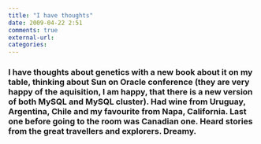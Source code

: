 ```yaml
---
title: "I have thoughts"
date: 2009-04-22 2:51
comments: true
external-url:
categories:
---
```

### I have thoughts about genetics with a new book about it on my table, thinking about Sun on Oracle conference (they are very happy of the aquisition, I am happy, that there is a new version of both MySQL and MySQL cluster). Had wine from Uruguay, Argentina, Chile and my favourite from Napa, California. Last one before going to the room was Canadian one. Heard stories from the great travellers and explorers. Dreamy.
